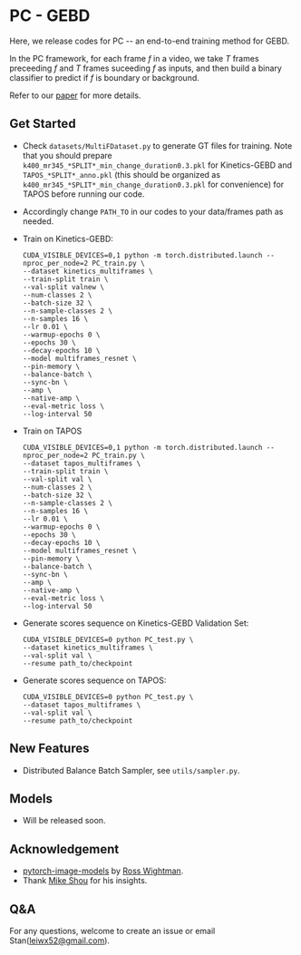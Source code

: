 # PC - GEBD

Here, we release codes for PC -- an end-to-end training method for GEBD. 

In the PC framework, for each frame _f_ in a video, we take _T_ frames preceeding _f_ and _T_ frames suceeding _f_ as inputs, and then build a binary classifier  to predict if _f_ is boundary or background.

Refer to our [paper](https://arxiv.org/abs/2101.10511) for more details.



## Get Started

- Check `datasets/MultiFDataset.py` to generate GT files for training. Note that you should prepare `k400_mr345_*SPLIT*_min_change_duration0.3.pkl` for Kinetics-GEBD and `TAPOS_*SPLIT*_anno.pkl`  (this should be organized as `k400_mr345_*SPLIT*_min_change_duration0.3.pkl` for convenience) for TAPOS before running our code. 

-  Accordingly change `PATH_TO` in our codes to your data/frames path as needed.

- Train on Kinetics-GEBD:

  ```shell
  CUDA_VISIBLE_DEVICES=0,1 python -m torch.distributed.launch --nproc_per_node=2 PC_train.py \
  --dataset kinetics_multiframes \
  --train-split train \
  --val-split valnew \
  --num-classes 2 \
  --batch-size 32 \
  --n-sample-classes 2 \
  --n-samples 16 \
  --lr 0.01 \
  --warmup-epochs 0 \
  --epochs 30 \
  --decay-epochs 10 \
  --model multiframes_resnet \
  --pin-memory \
  --balance-batch \
  --sync-bn \
  --amp \
  --native-amp \
  --eval-metric loss \
  --log-interval 50 
  ```

- Train on TAPOS

  ```shell
  CUDA_VISIBLE_DEVICES=0,1 python -m torch.distributed.launch --nproc_per_node=2 PC_train.py \
  --dataset tapos_multiframes \
  --train-split train \
  --val-split val \
  --num-classes 2 \
  --batch-size 32 \
  --n-sample-classes 2 \
  --n-samples 16 \
  --lr 0.01 \
  --warmup-epochs 0 \
  --epochs 30 \
  --decay-epochs 10 \
  --model multiframes_resnet \
  --pin-memory \
  --balance-batch \
  --sync-bn \
  --amp \
  --native-amp \
  --eval-metric loss \
  --log-interval 50 
  ```

- Generate scores sequence on Kinetics-GEBD Validation Set:

  ```shell
  CUDA_VISIBLE_DEVICES=0 python PC_test.py \ 
  --dataset kinetics_multiframes \
  --val-split val \
  --resume path_to/checkpoint
  ```

- Generate scores sequence on TAPOS:

  ```shell
  CUDA_VISIBLE_DEVICES=0 python PC_test.py \ 
  --dataset tapos_multiframes \
  --val-split val \
  --resume path_to/checkpoint
  ```



## New Features

- Distributed Balance Batch Sampler, see `utils/sampler.py`.

  

## Models

- Will be released soon.

  

## Acknowledgement 

- [pytorch-image-models](https://github.com/rwightman/pytorch-image-models) by [Ross Wightman](https://github.com/rwightman).
- Thank [Mike Shou](http://www.columbia.edu/~zs2262/) for his insights.



## Q&A

For any questions, welcome to create an issue or email Stan(leiwx52@gmail.com).
